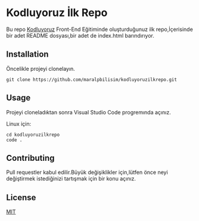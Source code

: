 # Kodluyoruz İlk Repo

Bu repo [Kodluyoruz](https://www.patika.dev/tr) Front-End Eğitiminde oluşturduğunuz ilk repo,İçerisinde  bir adet README dosyası,bir adet de index.html barındırıyor.

## Installation


Öncelikle projeyi clonelayın.

` git clone https://github.com/maralpbilisim/kodluyoruzilkrepo.git `

## Usage

Projeyi cloneladıktan sonra Visual Studio Code progremında açınız.

Linux için:

``` 
cd kodluyoruzilkrepo 
code . 
 ```

## Contributing


Pull requestler kabul edilir.Büyük değişiklikler için,lütfen önce neyi değiştirmek istediğinizi tartışmak için bir konu açınız.

## License


[MIT](https://www.mit.edu/)
